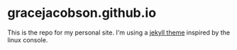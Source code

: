 # gracejacobson.github.io
This is the repo for my personal site. I'm using a [jekyll theme](https://github.com/b2a3e8/jekyll-theme-console) inspired by the linux console.
